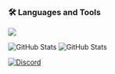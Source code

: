 ### 🛠️ Languages and Tools

<p align="left">
  <a href="https://skillicons.dev">
    <img src="https://skillicons.dev/icons?i=cpp,cs,c,js,html,css,tailwind,express,mongodb,mysql,nodejs,react&perline=15"/>
  </a>
</p>

![GitHub Stats](https://github-stats-alpha.vercel.app/api?username=99Anvar99&cc=000&tc=fff&ic=fff&bc=000)
![GitHub Stats](https://github-readme-stats.vercel.app/api/top-langs/?username=99Anvar99&theme=react&show_icons=true&hide_border=true&layout=compact)

<p align="left">
  
[![Discord](https://img.shields.io/badge/Discord-mister9982-7289DA?style=for-the-badge&logo=discord&logoColor=white)](https://discord.com)
  
</p>
